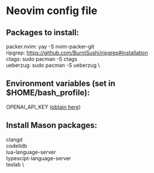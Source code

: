 # Neovim config file

## Packages to install:
packer.nvim: yay -S nvim-packer-git \
ripgrep: https://github.com/BurntSushi/ripgrep#installation \
ctags: sudo pacman -S ctags \
ueberzug: sudo pacman -S ueberzug \

## Environment variables (set in $HOME/bash_profile):
OPENAI_API_KEY ([obtain here](https://beta.openai.com/account/api-keys))

## Install Mason packages:
clangd \
codelldb \
lua-language-server \
typescipt-language-server \
texlab \
